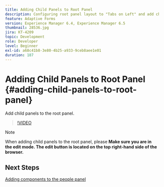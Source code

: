 ```yaml
---
title: Adding Child Panels to Root Panel
description: Configuring root panel layout to "Tabs on Left" and add child panels to the root panel.
feature: Adaptive Forms
version: Experience Manager 6.4, Experience Manager 6.5
thumbnail: 28536.jpg
jira: KT-4209
topic: Development
role: Developer
level: Beginner
exl-id: a68c41b8-3e80-4b25-a933-9ceb8aee1e01
duration: 187
---
```

# Adding Child Panels to Root Panel {#adding-child-panels-to-root-panel}

Add child panels to the root panel.


>[!VIDEO](https://video.tv.adobe.com/v/28536?quality=12&learn=on)

>[!NOTE]
>When adding child panels to the root panel, please **Make sure you are in the edit mode. The edit button is located on the top right-hand side of the browser.**

## Next Steps

[Adding components to the people panel](./adding-components-to-people-panel.md)

